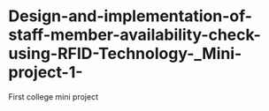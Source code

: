 # Design-and-implementation-of-staff-member-availability-check-using-RFID-Technology-_Mini-project-1-
First college mini project
